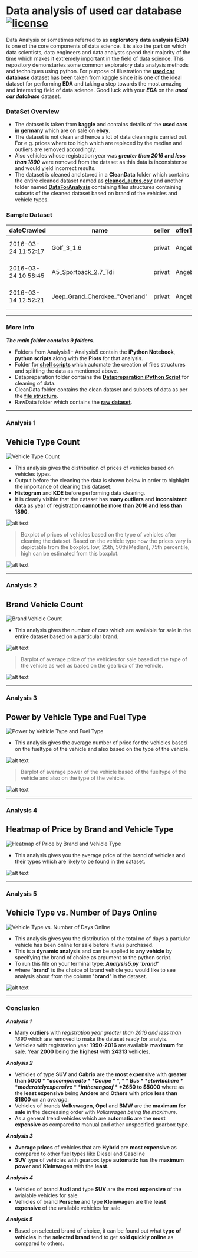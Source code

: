 # Data analysis of used car database &nbsp;&nbsp;[![license](https://img.shields.io/github/license/ajaymache/travis-ci-with-github.svg)](https://opensource.org/licenses/MIT)
Data Analysis or sometimes referred to as **exploratory data analysis (EDA)** is one of the core components of data science. It is also the part on which data scientists, data engineers and data analysts spend their majority of the time which makes it extremely important in the field of data science. This repository demonstartes some common exploratory data analysis methods and techniques using python. For purpose of illustration the **[used car database](https://www.kaggle.com/orgesleka/used-cars-database)** dataset has been taken from kaggle since it is one of the ideal dataset for performing **EDA** and taking a step towards the most amazing and interesting field of data science. Good luck with your _**EDA**_ on the _**used car database**_ dataset.
### DataSet Overview
  + The dataset is taken from **kaggle** and contains details of the **used cars in germany** which are on sale on **ebay**.
  + The dataset is not clean and hence a lot of data cleaning is carried out. For e.g. prices where too high which are      replaced by the median and outliers are removed accordingly. 
  + Also vehicles whose registration year was **_greater than 2016_ and _less than 1890_** were removed from the dataset as this data is inconsistense and would yield incorrect results.
  + The dataset is cleaned and stored in a **CleanData** folder which contains the entire cleaned dataset named as **[cleaned_autos.csv](CleanData/CleanedDataSet)** and another folder named **[DataForAnalysis](CleanData/DataForAnalysis)** containing files structures containing subsets of the cleaned dataset based on brand of the vehicles and vehicle types.  
  
### Sample Dataset
dateCrawled | name | seller | offerType | price | abtest | vehicleType | yearOfRegistration | gearbox | powerPS | model | kilometer | monthOfRegistration | fuelType | brand | notRepairedDamage | dateCreated | nrOfPictures | postalCode | lastSeen
--- | --- | --- | --- | --- | --- | --- | --- | --- |--- | --- | --- | --- | --- | --- | --- | --- | --- | --- | ---
2016-03-24 11:52:17 | Golf_3_1.6 | privat | Angebot | 480 | test | nan | 1993 | manuell | 0 | golf | 150000 | 0 | benzin | volkswagen | nan | 2016-03-24 00:00:00 | 0 | 70435 | 2016-04-07 03:16:57
2016-03-24 10:58:45 | A5_Sportback_2.7_Tdi | privat | Angebot | 18300 | test | coupe | 2011 | manuell | 190 | nan | 125000 | 5 | diesel | audi | ja | 2016-03-24 00:00:00 | 0 | 66954 | 2016-04-07 01:46:50
2016-03-14 12:52:21 | Jeep_Grand_Cherokee_"Overland" | privat | Angebot | 9800 | test | suv | 2004 | automatik | 163 | grand | 125000 | 8 | diesel | jeep | nan | 2016-03-14 00:00:00 | 0 | 90480 | 2016-04-05 12:47:46
***
### More Info
__*The main folder contains 9 folders*__.

  + Folders from Analysis1 - Analysis5 contain the **iPython Notebook**, **python scripts** along with the **Plots** for that analysis.
  + Folder for **[shell scripts](ShellScripts)** which automate the creation of files structures and splitting the data as mentioned above.
  + Datapreparation folder contains the **[Datapreparation iPython Script](DataPreparation/DataPreparation.py)** for cleaning of data.
  + CleanData folder contains the clean dataset and subsets of data as per the **[file structure](CleanData/DataForAnalysis)**.
  + RawData folder which contains the **[raw dataset](RawData)**.  <br/>
 
***
### Analysis 1 
## Vehicle Type Count
![Vehicle Type Count](https://github.com/hariramgit/Comprehensive-Analysis-of-Vehicle-Sales-Data/blob/main/Output(Plots)/count-vehicleType.png)

+ This analysis gives the distribution of prices of vehicles based on vehicles types.
+ Output before the cleaning the data is shown below in order to highlight the importance of cleaning this dataset.
+ **Histogram** and **KDE** before performing data cleaning.
+ It is clearly visible that the dataset has **many outliers** and **inconsistent data** as year of registration **cannot be more than 2016 and less than 1890**.

![alt text](DataPreparation/Plots/vehicle-distribution.png "Logo Title Text 1")

> Boxplot of prices of vehicles based on the type of vehicles after cleaning the dataset. Based on the vehicle type how the prices vary is depictable from the boxplot. low, 25th, 50th(Median), 75th percentile, high can be estimated from this boxplot.

![alt text](Analysis1/Plots/price-vehicleType-boxplot.png "Logo Title Text 1")
***
### Analysis 2 
## Brand Vehicle Count
![Brand Vehicle Count](https://github.com/hariramgit/Comprehensive-Analysis-of-Vehicle-Sales-Data/blob/main/Output(Plots)/brand-vehicleCount.png)


+ This analysis gives the number of cars which are available for sale in the entire dataset based on a particular brand. 

![alt text](Analysis2/Plots/brand-vehicleCount.png "Logo Title Text 1")

> Barplot of average price of the vehicles for sale based of the type of the vehicle as well as based on the gearbox of the vehicle.

![alt text](Analysis2/Plots/vehicletype-gearbox-price.png "Logo Title Text 1")
***
### Analysis 3
## Power by Vehicle Type and Fuel Type
![Power by Vehicle Type and Fuel Type](https://github.com/hariramgit/Comprehensive-Analysis-of-Vehicle-Sales-Data/blob/main/Output(Plots)/power-vehicleType-fuelType.png)


+ This analysis gives the average number of price for the vehicles based on the fueltype of the vehicle and also based on the type of the vehicle.

![alt text](Analysis3/Plots/fueltype-vehicleType-price.png "Logo Title Text 1")

> Barplot of average power of the vehicle based of the fueltype of the vehicle and also on the type of the vehicle.

![alt text](Analysis3/Plots/power-vehicleType-fuelType.png "Logo Title Text 1")
***
### Analysis 4 
## Heatmap of Price by Brand and Vehicle Type
![Heatmap of Price by Brand and Vehicle Type](https://github.com/hariramgit/Comprehensive-Analysis-of-Vehicle-Sales-Data/blob/main/Output(Plots)/heatmap-price-brand-vehicleType.png)


+ This analysis gives you the average price of the brand of vehicles and their types which are likely to be found in the dataset.

![alt text](Analysis4/Plots/heatmap-price-brand-vehicleType.png "Logo Title Text 1")
***
### Analysis 5 
## Vehicle Type vs. Number of Days Online
![Vehicle Type vs. Number of Days Online](https://github.com/hariramgit/Comprehensive-Analysis-of-Vehicle-Sales-Data/blob/main/Output(Plots)/vehicletype-NoOfDaysOnline.png)

+ This analysis gives you the distribution of the total no of days a partiular vehicle has been online for sale before it was purchased. 
+ This is a **dynamic analysis** and can be applied to **any vehicle** by specifying the brand of choice as argument to the python script.
+ To run this file on your terminal type: __*Analysis5.py 'brand'*__  
+ where **'brand'** is the choice of brand vehicle you would like to see analysis about from the column **'brand'** in the dataset.

![alt text](Analysis5/Plots/vehicletype-NoOfDaysOnline.png "Logo Title Text 1")
***
### Conclusion
__*Analysis 1*__

+ Many **outliers** with *registration year greater than 2016 and less than 1890* which are removed to make the dataset ready for analyis.
+ Vehicles with registration year **1990-2016** are available **maximum** for sale. Year **2000** being the **highest** with **24313** vehicles.

__*Analysis 2*__

+ Vehicles of type **SUV** and **Cabrio** are the **most expensive** with **greater than $5000** as compared to **Coupe**, **Bus** etc which are **moderately expensive** in the range of **$2650 to $5000** where as the **least expensive** being **Andere** and **Others** with price **less than $1800** on an *average*.
+ Vehicles of brands **Volkswagen**, **Opel** and **BMW** are the **maximum for sale** in the decreasing order with *Volkswagen being the maximum*.
+ As a general trend vehicles which are **automatic** are the **most expensive** as compared to manual and other unspecified gearbox type.

__*Analysis 3*__

+ **Average prices** of vehicles that are **Hybrid** are **most expensive** as compared to other fuel types like Diesel and Gasoline
+ **SUV** type of vehicles with gearbox type **automatic** has the **maximum power** and **Kleinwagen** with the **least**.

__*Analysis 4*__

+ Vehicles of brand **Audi** and type **SUV** are the **most expensive** of the avialable vehicles for sale.
+ Vehicles of brand **Porsche** and type **Kleinwagen** are the **least expensive** of the available vehicles for sale.

__*Analysis 5*__

+ Based on selected brand of choice, it can be found out what **type of vehicles** in the **selected brand** tend to get **sold quickly online** as compared to others.

***


